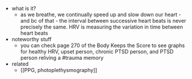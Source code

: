   * what is it?
    * as we breathe, we continually speed up and slow down our heart - and bc of that - the interval between successive heart beats is never precisely the same. HRV is measuring the variation in time between heart beats
  * noteworthy stuff
    * you can check page 270 of the Body Keeps the Score to see graphs for healthy HRV, upset person, chronic PTSD person, and PTSD person reliving a 
#trauma memory
  * related
    * [[PPG, photoplethysmography]]